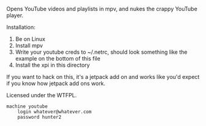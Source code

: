Opens YouTube videos and playlists in mpv, and nukes the crappy YouTube player.

Installation:

1. Be on Linux
2. Install mpv
4. Write your youtube creds to ~/.netrc, should look something like the example on the bottom of this file
5. Install the xpi in this directory

If you want to hack on this, it's a jetpack add on and works like you'd expect if you know how jetpack add ons work.

Licensed under the WTFPL.

    machine youtube
        login whatever@whatever.com
        password hunter2
